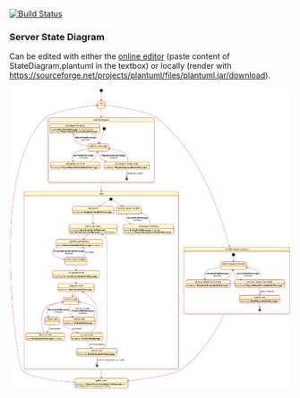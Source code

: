 [![Build Status](https://travis-ci.org/NTBJass/ntb-jass-common.svg?branch=master)](https://travis-ci.org/NTBJass/ntb-jass-common)

### Server State Diagram

Can be edited with either the [online editor](http://www.plantuml.com/plantuml/uml) (paste content of StateDiagram.plantuml in the textbox) or locally (render with https://sourceforge.net/projects/plantuml/files/plantuml.jar/download).

![Server State Diagram](./StateDiagram.png)
